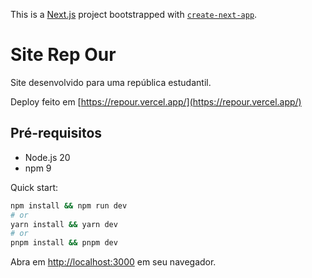This is a [Next.js](https://nextjs.org/) project bootstrapped with [`create-next-app`](https://github.com/vercel/next.js/tree/canary/packages/create-next-app).

# Site Rep Our

Site desenvolvido para uma república estudantil.

Deploy feito em [https://repour.vercel.app/](https://repour.vercel.app/)

## Pré-requisitos

- Node.js 20
- npm 9


Quick start:

```bash
npm install && npm run dev
# or
yarn install && yarn dev
# or
pnpm install && pnpm dev
```

Abra em [http://localhost:3000](http://localhost:3000) em seu navegador.

